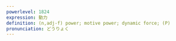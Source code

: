 ```yaml
---
powerlevel: 1824
expression: 動力
definition: (n,adj-f) power; motive power; dynamic force; (P)
pronunciation: どうりょく
---
```

